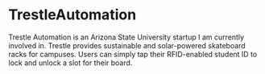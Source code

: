 # TrestleAutomation
Trestle Automation is an Arizona State University startup I am currently involved in. Trestle provides sustainable and solar-powered skateboard racks for campuses. Users can simply tap their RFID-enabled student ID to lock and unlock a slot for their board.
